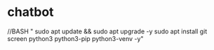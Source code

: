 # chatbot

//BASH
" sudo apt update && sudo apt upgrade -y
sudo apt install git screen python3 python3-pip python3-venv -y"
